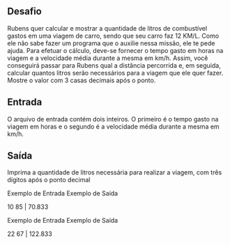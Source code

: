 ## Desafio
Rubens quer calcular e mostrar a quantidade de litros de combustível gastos em uma viagem de carro, sendo que seu carro faz 12 KM/L. Como ele não sabe fazer um programa que o auxilie nessa missão, ele te pede ajuda. Para efetuar o cálculo, deve-se fornecer o tempo gasto em horas na viagem e a velocidade média durante a mesma em km/h. Assim, você conseguirá passar para Rubens qual a distância percorrida e, em seguida, calcular quantos litros serão necessários para a viagem que ele quer fazer. Mostre o valor com 3 casas decimais após o ponto.

## Entrada
O arquivo de entrada contém dois inteiros. O primeiro é o tempo gasto na viagem em horas e o segundo é a velocidade média durante a mesma em km/h.

## Saída
Imprima a quantidade de litros necessária para realizar a viagem, com três dígitos após o ponto decimal

 
Exemplo de Entrada	Exemplo de Saída

10 85 | 70.833

 

Exemplo de Entrada	Exemplo de Saída

22 67	 | 122.833
